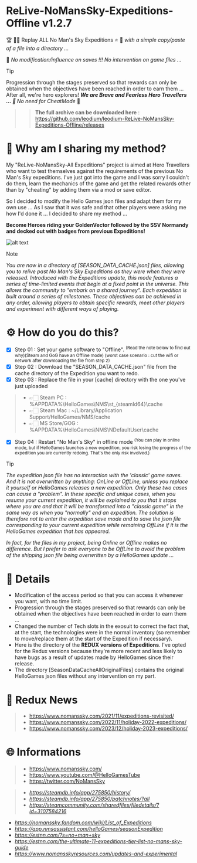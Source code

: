 # ReLive-NoMansSky-Expeditions-Offline v1.2.7

:trophy: :man_astronaut: Replay ALL No Man's Sky Expeditions :star: :rocket:
<i>with a simple copy/paste of a file into a directory ... </i>

💾 <i>No modification/influence on saves !!! No intervention on game files ...</i>

> [!TIP]
> Progression through the stages preserved so that rewards can only be obtained when the objectives have been reached in order to earn them ... After all, we're hero explorers!
<i><b>We are Brave and Fearless Hero Travellers ... 💪 </b> No need for CheatMode</i> 🏅

>> **The full archive can be downloaded here** : https://github.com/leodium/leodium-ReLive-NoMansSky-Expeditions-Offline/releases

# 🚀 Why am I sharing my method?
My "ReLive-NoMansSky-All Expeditions" project is aimed at Hero Travellers who want to test themselves against the requirements of the previous No Man's Sky expeditions. I've just got into the game and I was sorry I couldn't do them, learn the mechanics of the game and get the related rewards other than by "cheating" by adding them via a mod or save editor.

So I decided to modify the Hello Games json files and adapt them for my own use ... As I saw that it was safe and that other players were asking me how I'd done it ... I decided to share my method ...

**Become Heroes riding your GoldenVector followed by the SSV Normandy and decked out with badges from previous Expeditions!**

![alt text](https://raw.githubusercontent.com/leodium/leodium-ReLive-NoMansSky-Expeditions-Offline/main/NMS_ExpeditionsOffline_mini.jpeg?raw=true)

> [!NOTE]
><i>You are now in a directory of [SEASON_DATA_CACHE.json] files, allowing you to relive past No Man's Sky Expeditions as they were when they were released. Introduced with the Expeditions update, this mode features a series of time-limited events that begin at a fixed point in the universe. This allows the community to "embark on a shared journey". Each expedition is built around a series of milestones. These objectives can be achieved in any order, allowing players to obtain specific rewards, meet other players and experiment with different ways of playing.</i>
 
# ⚙️ How do you do this?
- [x] Step 01 : Set your game software to "Offline". 
<sup>(Read the note below to find out why)(Steam and GoG have an Offline mode) (worst case scenario : cut the wifi or network after downloading the file from step 2)</sup>
- [x] Step 02 : Download the "SEASON_DATA_CACHE.json" file from the cache directory of the Expedition you want to redo.
- [x] Step 03 : Replace the file in your [cache] directory with the one you've just uploaded

> - 👉🏻 Steam PC : %APPDATA%\HelloGames\NMS\st_{steamId64}\cache
> - 👉🏻 Steam Mac : ~/Library/Application Support/HelloGames/NMS/cache
> - 👉🏻 MS Store/GOG : %APPDATA%\HelloGames\NMS\NDefaultUser\cache
 
- [x] Step 04 : Restart "No Man's Sky" in offline mode 
<sup>(You can play in online mode, but if HelloGames launches a new expedition, you risk losing the progress of the expedition you are currently redoing. That's the only risk involved.)</sup>

> [!TIP]
><i>The expedition json file has no interaction with the 'classic' game saves. And it is not overwritten by anything: OnLine or OffLine, unless you replace it yourself or HelloGames releases a new expedition. Only these two cases can cause a "problem".
>In these specific and unique cases, when you resume your current expedition, it will be explained to you that it stops where you are and that it will be transformed into a "classic game" in the same way as when you "normally" end an expedition. The solution is therefore not to enter the expedition save mode and to save the json file corresponding to your current expedition while remaining OffLine if it is the HelloGames expedition that has appeared.
>
>In fact, for the files in my project, being Online or Offline makes no difference. But I prefer to ask everyone to be OffLine to avoid the problem of the shipping json file being overwritten by a HelloGames update ...</i>

# 📎 Details
- Modification of the access period so that you can access it whenever you want, with no time limit.
- Progression through the stages preserved so that rewards can only be obtained when the objectives have been reached in order to earn them ...
- Changed the number of Tech slots in the exosuit to correct the fact that, at the start, the technologies were in the normal inventory (so remember to move/replace them at the start of the Expedition if necessary).
- Here is the directory of the **REDUX versions of Expeditions**. I've opted for the Redux versions because they're more recent and less likely to have bugs as a result of updates made by HelloGames since their release. 
- The directory [SeasonDataCacheAllOriginalFiles] contains the original HelloGames json files without any intervention on my part.

# 📰 Redux News
> - https://www.nomanssky.com/2021/11/expeditions-revisited/
> - https://www.nomanssky.com/2022/11/holiday-2022-expeditions/
> - https://www.nomanssky.com/2023/12/holiday-2023-expeditions/


# 🌐 Informations
> - https://www.nomanssky.com/
> - https://www.youtube.com/@HelloGamesTube
> - https://twitter.com/NoMansSky

> - <i>https://steamdb.info/app/275850/history/
> - https://steamdb.info/app/275850/patchnotes/?all
> - https://steamcommunity.com/sharedfiles/filedetails/?id=3107584216

- https://nomanssky.fandom.com/wiki/List_of_Expeditions
- https://app.nmsassistant.com/helloGames/seasonExpedition
- https://estnn.com/?s=no+man+sky
- https://estnn.com/the-ultimate-11-expeditions-tier-list-no-mans-sky-guide
- https://www.nomansskyresources.com/updates-and-experimental</i>
